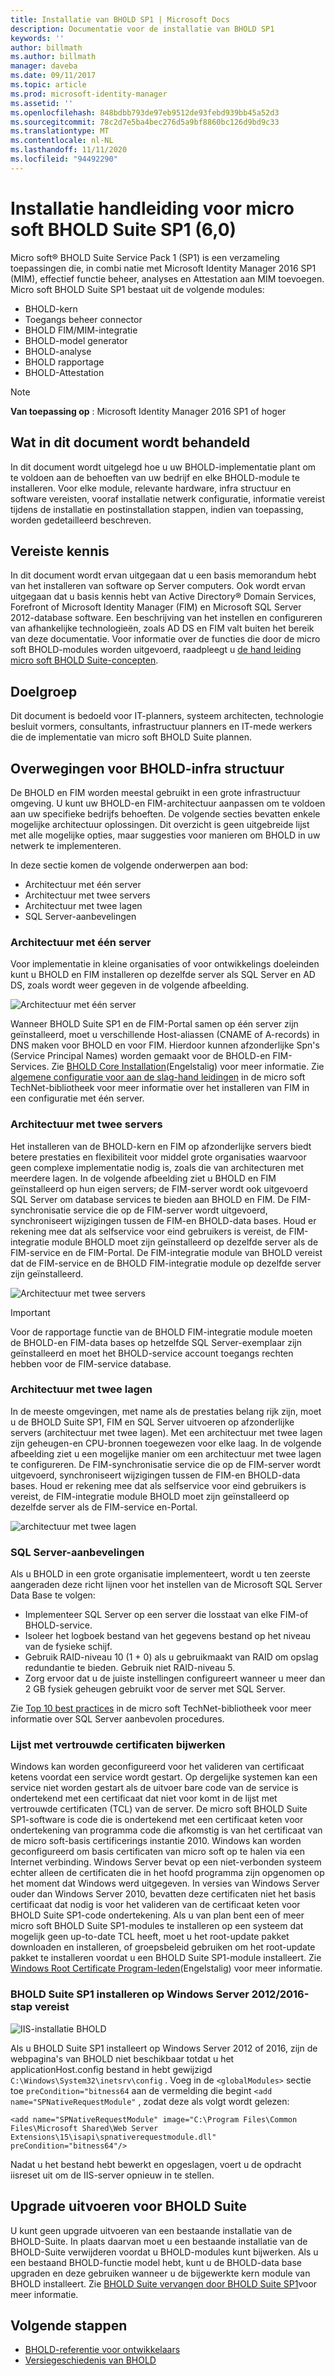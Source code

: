 ```yaml
---
title: Installatie van BHOLD SP1 | Microsoft Docs
description: Documentatie voor de installatie van BHOLD SP1
keywords: ''
author: billmath
ms.author: billmath
manager: daveba
ms.date: 09/11/2017
ms.topic: article
ms.prod: microsoft-identity-manager
ms.assetid: ''
ms.openlocfilehash: 848bdbb793de97eb9512de93febd939bb45a52d3
ms.sourcegitcommit: 78c2d7e5ba4bec276d5a9bf8860bc126d9bd9c33
ms.translationtype: MT
ms.contentlocale: nl-NL
ms.lasthandoff: 11/11/2020
ms.locfileid: "94492290"
---
```

# <a name="microsoft-bhold-suite-sp1-60-installation-guide"></a>Installatie handleiding voor micro soft BHOLD Suite SP1 (6,0)

Micro soft® BHOLD Suite Service Pack 1 (SP1) is een verzameling toepassingen die, in combi natie met Microsoft Identity Manager 2016 SP1 (MIM), effectief functie beheer, analyses en Attestation aan MIM toevoegen. Micro soft BHOLD Suite SP1 bestaat uit de volgende modules:

- BHOLD-kern
- Toegangs beheer connector
- BHOLD FIM/MIM-integratie
- BHOLD-model generator
- BHOLD-analyse
- BHOLD rapportage
- BHOLD-Attestation


> [!NOTE]
> **Van toepassing op** : Microsoft Identity Manager 2016 SP1 of hoger

## <a name="what-this-document-covers"></a>Wat in dit document wordt behandeld

In dit document wordt uitgelegd hoe u uw BHOLD-implementatie plant om te voldoen aan de behoeften van uw bedrijf en elke BHOLD-module te installeren. Voor elke module, relevante hardware, infra structuur en software vereisten, vooraf installatie netwerk configuratie, informatie vereist tijdens de installatie en postinstallation stappen, indien van toepassing, worden gedetailleerd beschreven.

## <a name="pre-requisite-knowledge"></a>Vereiste kennis

In dit document wordt ervan uitgegaan dat u een basis memorandum hebt van het installeren van software op Server computers. Ook wordt ervan uitgegaan dat u basis kennis hebt van Active Directory® Domain Services, Forefront of Microsoft Identity Manager (FIM) en Microsoft SQL Server 2012-database software. Een beschrijving van het instellen en configureren van afhankelijke technologieën, zoals AD DS en FIM valt buiten het bereik van deze documentatie. Voor informatie over de functies die door de micro soft BHOLD-modules worden uitgevoerd, raadpleegt u [de hand leiding micro soft BHOLD Suite-concepten](https://technet.microsoft.com/library/jj134102(v=ws.10).aspx).

## <a name="audience"></a>Doelgroep

Dit document is bedoeld voor IT-planners, systeem architecten, technologie besluit vormers, consultants, infrastructuur planners en IT-mede werkers die de implementatie van micro soft BHOLD Suite plannen.

## <a name="bhold-infrastructure-considerations"></a>Overwegingen voor BHOLD-infra structuur

De BHOLD en FIM worden meestal gebruikt in een grote infrastructuur omgeving. U kunt uw BHOLD-en FIM-architectuur aanpassen om te voldoen aan uw specifieke bedrijfs behoeften. De volgende secties bevatten enkele mogelijke architectuur oplossingen. Dit overzicht is geen uitgebreide lijst met alle mogelijke opties, maar suggesties voor manieren om BHOLD in uw netwerk te implementeren.
 
In deze sectie komen de volgende onderwerpen aan bod:

- Architectuur met één server
- Architectuur met twee servers
- Architectuur met twee lagen
- SQL Server-aanbevelingen

### <a name="single-server-architecture"></a>Architectuur met één server

Voor implementatie in kleine organisaties of voor ontwikkelings doeleinden kunt u BHOLD en FIM installeren op dezelfde server als SQL Server en AD DS, zoals wordt weer gegeven in de volgende afbeelding.
 
![Architectuur met één server](media/bhold-installation-guide/single.png)

Wanneer BHOLD Suite SP1 en de FIM-Portal samen op één server zijn geïnstalleerd, moet u verschillende Host-aliassen (CNAME of A-records) in DNS maken voor BHOLD en voor FIM. Hierdoor kunnen afzonderlijke Spn's (Service Principal Names) worden gemaakt voor de BHOLD-en FIM-Services. Zie [BHOLD Core Installation](https://technet.microsoft.com/library/jj134095(v=ws.10).aspx)(Engelstalig) voor meer informatie.
Zie [algemene configuratie voor aan de slag-hand leidingen](https://technet.microsoft.com/library/ff575965.aspx) in de micro soft TechNet-bibliotheek voor meer informatie over het installeren van FIM in een configuratie met één server.

### <a name="dual-server-architecture"></a>Architectuur met twee servers

Het installeren van de BHOLD-kern en FIM op afzonderlijke servers biedt betere prestaties en flexibiliteit voor middel grote organisaties waarvoor geen complexe implementatie nodig is, zoals die van architecturen met meerdere lagen. In de volgende afbeelding ziet u BHOLD en FIM geïnstalleerd op hun eigen servers; de FIM-server wordt ook uitgevoerd SQL Server om database services te bieden aan BHOLD en FIM. De FIM-synchronisatie service die op de FIM-server wordt uitgevoerd, synchroniseert wijzigingen tussen de FIM-en BHOLD-data bases. Houd er rekening mee dat als selfservice voor eind gebruikers is vereist, de FIM-integratie module BHOLD moet zijn geïnstalleerd op dezelfde server als de FIM-service en de FIM-Portal. De FIM-integratie module van BHOLD vereist dat de FIM-service en de BHOLD FIM-integratie module op dezelfde server zijn geïnstalleerd.

![Architectuur met twee servers](media/bhold-installation-guide/dual.png)

> [!IMPORTANT]
> Voor de rapportage functie van de BHOLD FIM-integratie module moeten de BHOLD-en FIM-data bases op hetzelfde SQL Server-exemplaar zijn geïnstalleerd en moet het BHOLD-service account toegangs rechten hebben voor de FIM-service database.

### <a name="two-tier-architecture"></a>Architectuur met twee lagen

In de meeste omgevingen, met name als de prestaties belang rijk zijn, moet u de BHOLD Suite SP1, FIM en SQL Server uitvoeren op afzonderlijke servers (architectuur met twee lagen). Met een architectuur met twee lagen zijn geheugen-en CPU-bronnen toegewezen voor elke laag. In de volgende afbeelding ziet u een mogelijke manier om een architectuur met twee lagen te configureren. De FIM-synchronisatie service die op de FIM-server wordt uitgevoerd, synchroniseert wijzigingen tussen de FIM-en BHOLD-data bases. Houd er rekening mee dat als selfservice voor eind gebruikers is vereist, de FIM-integratie module BHOLD moet zijn geïnstalleerd op dezelfde server als de FIM-service en-Portal.

![architectuur met twee lagen](media/bhold-installation-guide/two-tier.png)

### <a name="sql-server-recommendations"></a>SQL Server-aanbevelingen

Als u BHOLD in een grote organisatie implementeert, wordt u ten zeerste aangeraden deze richt lijnen voor het instellen van de Microsoft SQL Server Data Base te volgen:

- Implementeer SQL Server op een server die losstaat van elke FIM-of BHOLD-service.
- Isoleer het logboek bestand van het gegevens bestand op het niveau van de fysieke schijf.
- Gebruik RAID-niveau 10 (1 + 0) als u gebruikmaakt van RAID om opslag redundantie te bieden. Gebruik niet RAID-niveau 5.
- Zorg ervoor dat u de juiste instellingen configureert wanneer u meer dan 2 GB fysiek geheugen gebruikt voor de server met SQL Server.

Zie [Top 10 best practices](https://www.microsoft.com/technet/prodtechnol/sql/bestpractice/storage-top-10.mspx) in de micro soft TechNet-bibliotheek voor meer informatie over SQL Server aanbevolen procedures.

### <a name="trusted-certificates-list-update"></a>Lijst met vertrouwde certificaten bijwerken

Windows kan worden geconfigureerd voor het valideren van certificaat ketens voordat een service wordt gestart. Op dergelijke systemen kan een service niet worden gestart als de uitvoer bare code van de service is ondertekend met een certificaat dat niet voor komt in de lijst met vertrouwde certificaten (TCL) van de server. De micro soft BHOLD Suite SP1-software is code die is ondertekend met een certificaat keten voor ondertekening van programma code die afkomstig is van het certificaat van de micro soft-basis certificerings instantie 2010.
Windows kan worden geconfigureerd om basis certificaten van micro soft op te halen via een Internet verbinding. Windows Server bevat op een niet-verbonden systeem echter alleen de certificaten die in het hoofd programma zijn opgenomen op het moment dat Windows werd uitgegeven. In versies van Windows Server ouder dan Windows Server 2010, bevatten deze certificaten niet het basis certificaat dat nodig is voor het valideren van de certificaat keten voor BHOLD Suite SP1-code ondertekening. Als u van plan bent een of meer micro soft BHOLD Suite SP1-modules te installeren op een systeem dat mogelijk geen up-to-date TCL heeft, moet u het root-update pakket downloaden en installeren, of groepsbeleid gebruiken om het root-update pakket te installeren voordat u een BHOLD Suite SP1-module installeert. Zie [Windows Root Certificate Program-leden](https://support.microsoft.com/kb/931125)(Engelstalig) voor meer informatie.

### <a name="installing-bhold-suite-sp1-on-windows-server-20122016-required-step"></a>BHOLD Suite SP1 installeren op Windows Server 2012/2016-stap vereist 

![IIS-installatie BHOLD](media/bhold-installation-guide/iis-install-bhold.png)

Als u BHOLD Suite SP1 installeert op Windows Server 2012 of 2016, zijn de webpagina's van BHOLD niet beschikbaar totdat u het applicationHost.config bestand in hebt gewijzigd ```C:\Windows\System32\inetsrv\config``` . Voeg in de ```<globalModules>``` sectie toe ```preCondition="bitness64``` aan de vermelding die begint ```<add name="SPNativeRequestModule"``` , zodat deze als volgt wordt gelezen:

```<add name="SPNativeRequestModule" image="C:\Program Files\Common Files\Microsoft Shared\Web Server Extensions\15\isapi\spnativerequestmodule.dll" preCondition="bitness64"/>```

Nadat u het bestand hebt bewerkt en opgeslagen, voert u de opdracht iisreset uit om de IIS-server opnieuw in te stellen.


## <a name="upgrading-bhold-suite"></a>Upgrade uitvoeren voor BHOLD Suite

U kunt geen upgrade uitvoeren van een bestaande installatie van de BHOLD-Suite. In plaats daarvan moet u een bestaande installatie van de BHOLD-Suite verwijderen voordat u BHOLD-modules kunt bijwerken. Als u een bestaand BHOLD-functie model hebt, kunt u de BHOLD-data base upgraden en deze gebruiken wanneer u de bijgewerkte kern module van BHOLD installeert. Zie [BHOLD Suite vervangen door BHOLD Suite SP1](https://technet.microsoft.com/library/jj874043(v=ws.10).aspx)voor meer informatie.


## <a name="next-steps"></a>Volgende stappen

- [BHOLD-referentie voor ontwikkelaars](../reference/mim2016-bhold-developer-reference.md)
- [Versiegeschiedenis van BHOLD](../reference/version-bhold-history.md)
